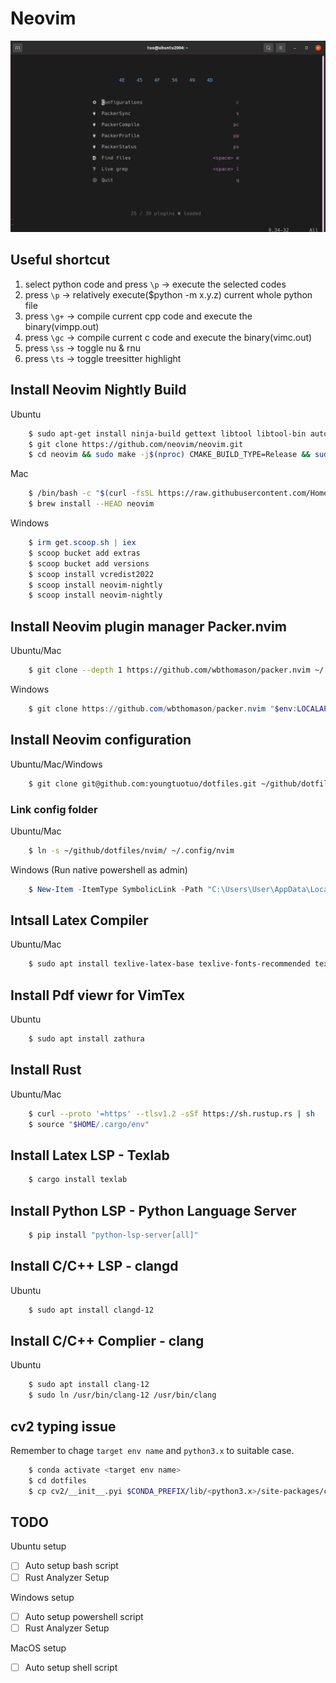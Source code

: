 # Neovim
<p align="center">
    <img src="pictures/alpha.png" />
</p>

## Useful shortcut
1. select python code and press `\p` -> execute the selected codes
2. press `\p` -> relatively execute($python -m x.y.z) current whole python file
3. press `\g+` -> compile current cpp code and execute the binary(vimpp.out)
4. press `\gc` -> compile current c code and execute the binary(vimc.out)
6. press `\ss` -> toggle nu & rnu
7. press `\ts` -> toggle treesitter highlight


## Install Neovim Nightly Build
Ubuntu
```bash
    $ sudo apt-get install ninja-build gettext libtool libtool-bin autoconf automake cmake g++ pkg-config unzip curl doxygen
    $ git clone https://github.com/neovim/neovim.git
    $ cd neovim && sudo make -j$(nproc) CMAKE_BUILD_TYPE=Release && sudo make CMAKE_BUILD_TYPE=Release install
```
Mac
```bash
    $ /bin/bash -c "$(curl -fsSL https://raw.githubusercontent.com/Homebrew/install/HEAD/install.sh)"
    $ brew install --HEAD neovim
```
Windows
```powershell
    $ irm get.scoop.sh | iex
    $ scoop bucket add extras
    $ scoop bucket add versions
    $ scoop install vcredist2022
    $ scoop install neovim-nightly
    $ scoop install neovim-nightly
```

## Install Neovim plugin manager Packer.nvim
Ubuntu/Mac
```bash
    $ git clone --depth 1 https://github.com/wbthomason/packer.nvim ~/.local/share/nvim/site/pack/packer/start/packer.nvim
```
Windows
```powershell
    $ git clone https://github.com/wbthomason/packer.nvim "$env:LOCALAPPDATA\nvim-data\site\pack\packer\start\packer.nvim"```
```

## Install Neovim configuration
Ubuntu/Mac/Windows
```bash
    $ git clone git@github.com:youngtuotuo/dotfiles.git ~/github/dotfiles
```

### Link config folder

Ubuntu/Mac
```bash
    $ ln -s ~/github/dotfiles/nvim/ ~/.config/nvim
```

Windows (Run native powershell as admin)
```powershell
    $ New-Item -ItemType SymbolicLink -Path "C:\Users\User\AppData\Local\nvim" -Target "C:\Users\User\github\dotfiles\nvim"
```

## Intsall Latex Compiler
Ubuntu/Mac
```bash
    $ sudo apt install texlive-latex-base texlive-fonts-recommended texlive-fonts-extra texlive-latex-extra texlive-xetex latexmk
```

## Install Pdf viewr for VimTex
Ubuntu
```bash
    $ sudo apt install zathura
```

## Install Rust
Ubuntu/Mac
```bash
    $ curl --proto '=https' --tlsv1.2 -sSf https://sh.rustup.rs | sh
    $ source "$HOME/.cargo/env"
```

## Install Latex LSP - Texlab

```bash
    $ cargo install texlab
```

## Install Python LSP - Python Language Server
```bash
    $ pip install "python-lsp-server[all]"
```

## Install C/C++ LSP - clangd
Ubuntu
```bash
    $ sudo apt install clangd-12
```

## Install C/C++ Complier - clang
Ubuntu
```bash
    $ sudo apt install clang-12
    $ sudo ln /usr/bin/clang-12 /usr/bin/clang
```

## cv2 typing issue
Remember to chage `target env name` and `python3.x` to suitable case.
```bash
    $ conda activate <target env name>
    $ cd dotfiles
    $ cp cv2/__init__.pyi $CONDA_PREFIX/lib/<python3.x>/site-packages/cv2/__init__.pyi
```

## TODO
Ubuntu setup
- [ ] Auto setup bash script
- [ ] Rust Analyzer Setup

Windows setup
- [ ] Auto setup powershell script
- [ ] Rust Analyzer Setup

MacOS setup
- [ ] Auto setup shell script
